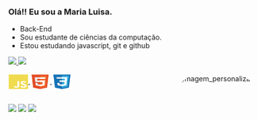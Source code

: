 ### Olá!! Eu sou a Maria Luisa.

*  Back-End
*  Sou estudante de ciências da computação.
*  Estou estudando javascript, git e github
<div align="left">
  <a href="hhttps://github.com/luisaxsz">
  <img height="180em" src="https://github-readme-stats.vercel.app/api?username=luisaxsz&show_icons=true&theme=tokyonight&include_all_commits=true&count_private=true"/>
  <img height="180em" src="https://github-readme-stats.vercel.app/api/top-langs/?username=luisaxsz&layout=compact&langs_count=7&theme=tokyonight"/>
</div>
<div style="display: inline_block;"><br>
  <img align="center" alt="JS" height="30" width="40" src="https://raw.githubusercontent.com/devicons/devicon/master/icons/javascript/javascript-plain.svg">
  <img align="center" alt="HTML" height="30" width="40" src="https://raw.githubusercontent.com/devicons/devicon/master/icons/html5/html5-original.svg">
  <img align="center" alt="CSS" height="30" width="40" src="https://raw.githubusercontent.com/devicons/devicon/master/icons/css3/css3-original.svg">
  <img align="right" alt="Imagem_personalizada" height="150" style="border-radius:50px;" src="https://i.im.ge/2022/12/24/qxGrwc.download20221206130127.th.png" border="0">
</div>

##

<div> 
 
  <a href="https://www.instagram.com/luisaxsz/" target="_blank"><img src="https://img.shields.io/badge/-Instagram-%23E4405F?style=for-the-badge&logo=instagram&logoColor=white" target="_blank"></a>
  <a href = "mailto:contatomarialuisalameirao@gmail.com"><img src="https://img.shields.io/badge/-Gmail-%23333?style=for-the-badge&logo=gmail&logoColor=white" target="_blank"></a>
  <a href="https://www.linkedin.com/in/maria-luisa-lameir%C3%A3o-sousa" target="_blank"><img src="https://img.shields.io/badge/-LinkedIn-%230077B5?style=for-the-badge&logo=linkedin&logoColor=white" target="_blank"></a>  
</div>
